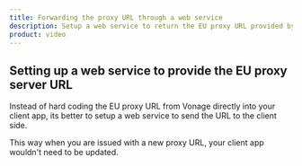 ```yaml
---
title: Forwarding the proxy URL through a web service
description: Setup a web service to return the EU proxy URL provided by Vonage
product: video
---
```


## Setting up a web service to provide the EU proxy server URL

Instead of hard coding the EU proxy URL from Vonage directly into your client app, its better to setup a web service to send the URL to the client side.

This way when you are issued with a new proxy URL, your client app wouldn't need to be updated.
